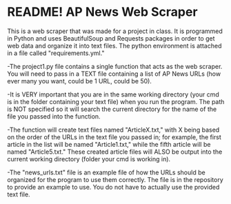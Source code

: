 # README! AP News Web Scraper
This is a web scraper that was made for a project in class. It is programmed in Python and uses BeautifulSoup and Requests packages in order to get web data and organize it into text files. The python environment is attached in a file called "requirements.yml."

-The project1.py file contains a single function that acts as the web scraper. You will need to pass in a TEXT file containing a list of AP News URLs (how ever many you want, could be 1 URL, could be 50).

-It is VERY important that you are in the same working directory (your cmd is in the folder containing your text file) when you run the program. The path is NOT specified so it will search the current directory for the name of the file you passed into the function.

-The function will create text files named "ArticleX.txt," with X being based on the order of the URLs in the text file you passed in; for example, the first article in the list will be named "Article1.txt," while the fifth article will be named "Article5.txt." These created article files will ALSO be output into the current working directory (folder your cmd is working in).

-The "news_urls.txt" file is an example file of how the URLs should be organized for the program to use them correctly. The file is in the repository to provide an example to use. You do not have to actually use the provided text file.

